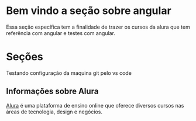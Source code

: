 # Bem vindo a seção sobre angular

Essa seção específica tem a finalidade de trazer os cursos da alura que tem referência com angular e testes com angular.

# Seções

Testando configuração da maquina git pelo vs code

## Informações sobre Alura

[Alura](https://www.alura.com.br/) é uma plataforma de ensino online que oferece diversos cursos nas áreas de tecnologia, design e negócios.
